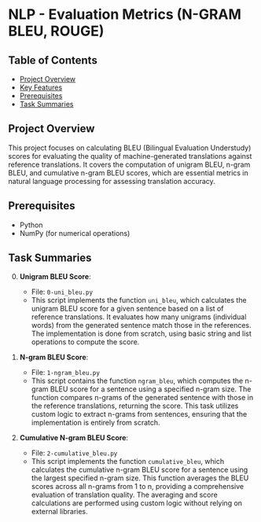 # NLP - Evaluation Metrics (N-GRAM BLEU, ROUGE)

## Table of Contents
- [Project Overview](#project-overview)
- [Key Features](#key-features)
- [Prerequisites](#prerequisites)
- [Task Summaries](#task-summaries)

## Project Overview

This project focuses on calculating BLEU (Bilingual Evaluation Understudy) scores for evaluating the quality of machine-generated translations against reference translations. It covers the computation of unigram BLEU, n-gram BLEU, and cumulative n-gram BLEU scores, which are essential metrics in natural language processing for assessing translation accuracy.

## Prerequisites

- Python
- NumPy (for numerical operations)

## Task Summaries

0. **Unigram BLEU Score**: 
   - File: `0-uni_bleu.py`
   - This script implements the function `uni_bleu`, which calculates the unigram BLEU score for a given sentence based on a list of reference translations. It evaluates how many unigrams (individual words) from the generated sentence match those in the references. The implementation is done from scratch, using basic string and list operations to compute the score.

1. **N-gram BLEU Score**: 
   - File: `1-ngram_bleu.py`
   - This script contains the function `ngram_bleu`, which computes the n-gram BLEU score for a sentence using a specified n-gram size. The function compares n-grams of the generated sentence with those in the reference translations, returning the score. This task utilizes custom logic to extract n-grams from sentences, ensuring that the implementation is entirely from scratch.

2. **Cumulative N-gram BLEU Score**: 
   - File: `2-cumulative_bleu.py`
   - This script implements the function `cumulative_bleu`, which calculates the cumulative n-gram BLEU score for a sentence using the largest specified n-gram size. This function averages the BLEU scores across all n-grams from 1 to n, providing a comprehensive evaluation of translation quality. The averaging and score calculations are performed using custom logic without relying on external libraries.
